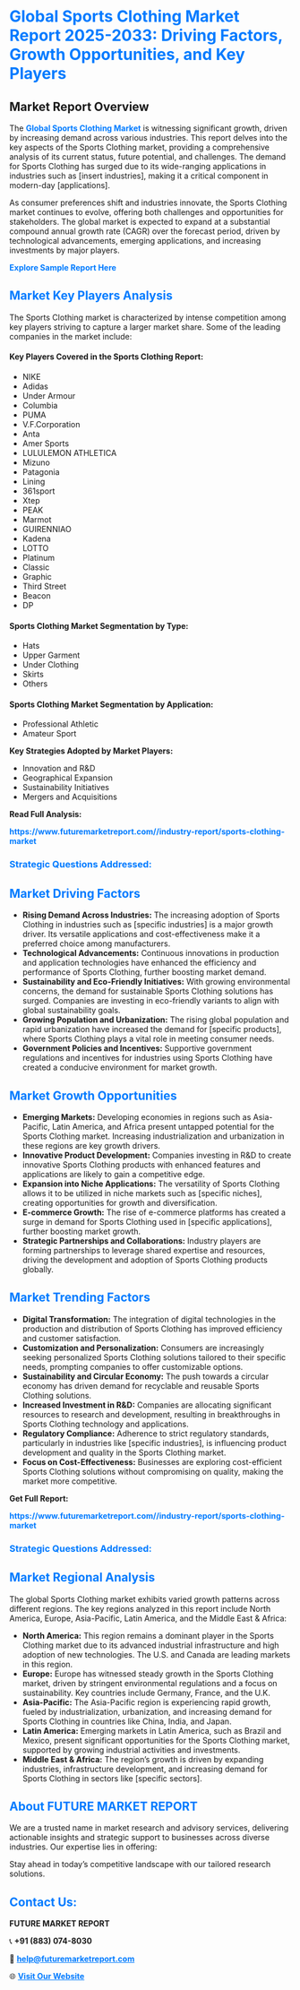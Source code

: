 <h1 style="color: #007BFF;">Global Sports Clothing Market Report 2025-2033: Driving Factors, Growth Opportunities, and Key Players</h1>

<section id="overview">
<h2>Market Report Overview</h2>
<p>The <a href="https://www.futuremarketreport.com//industry-report/sports-clothing-market" style="color: #007BFF; text-decoration: none;"><strong>Global Sports Clothing Market</strong></a> is witnessing significant growth, driven by increasing demand across various industries. This report delves into the key aspects of the Sports Clothing market, providing a comprehensive analysis of its current status, future potential, and challenges. The demand for Sports Clothing has surged due to its wide-ranging applications in industries such as [insert industries], making it a critical component in modern-day [applications].</p>
<p>As consumer preferences shift and industries innovate, the Sports Clothing market continues to evolve, offering both challenges and opportunities for stakeholders. The global market is expected to expand at a substantial compound annual growth rate (CAGR) over the forecast period, driven by technological advancements, emerging applications, and increasing investments by major players.</p>
</section>

<section id="overview">
<p><a href="https://www.futuremarketreport.com//request-sample/reportId=57379" style="color: #007BFF; text-decoration: none;"><strong>Explore Sample Report Here</strong></a></p>
</section>

<section id="key-players">
<h2 style="color: #007BFF;">Market Key Players Analysis</h2>
<p>The Sports Clothing market is characterized by intense competition among key players striving to capture a larger market share. Some of the leading companies in the market include:</p>
<h4>Key Players Covered in the Sports Clothing Report:</h4>
<ul><li>NIKE</li><li>Adidas</li><li>Under Armour</li><li>Columbia</li><li>PUMA</li><li>V.F.Corporation</li><li>Anta</li><li>Amer Sports</li><li>LULULEMON ATHLETICA</li><li>Mizuno</li><li>Patagonia</li><li>Lining</li><li>361sport</li><li>Xtep</li><li>PEAK</li><li>Marmot</li><li>GUIRENNIAO</li><li>Kadena</li><li>LOTTO</li><li>Platinum</li><li>Classic</li><li>Graphic</li><li>Third Street</li><li>Beacon</li><li>DP</li></ul>
<h4>Sports Clothing Market Segmentation by Type:</h4>
<ul><li>Hats</li><li>Upper Garment</li><li>Under Clothing</li><li>Skirts</li><li>Others</li></ul>

<h4>Sports Clothing Market Segmentation by Application:</h4>
<ul><li>Professional Athletic</li><li>Amateur Sport</li></ul>
<p><strong>Key Strategies Adopted by Market Players:</strong></p>
<ul>
<li>Innovation and R&D</li>
<li>Geographical Expansion</li>
<li>Sustainability Initiatives</li>
<li>Mergers and Acquisitions</li>
</ul>
</section>

<section>
<p><strong>Read Full Analysis: </strong></p><a href="https://www.futuremarketreport.com//industry-report/sports-clothing-market" style="color: #007BFF; text-decoration: none;"><strong>https://www.futuremarketreport.com//industry-report/sports-clothing-market</strong></a>
<h3 style="color: #007BFF;">Strategic Questions Addressed:</h3>
</section>

<section id="driving-factors">
<h2 style="color: #007BFF;">Market Driving Factors</h2>
<ul>
<li><strong>Rising Demand Across Industries:</strong> The increasing adoption of Sports Clothing in industries such as [specific industries] is a major growth driver. Its versatile applications and cost-effectiveness make it a preferred choice among manufacturers.</li>
<li><strong>Technological Advancements:</strong> Continuous innovations in production and application technologies have enhanced the efficiency and performance of Sports Clothing, further boosting market demand.</li>
<li><strong>Sustainability and Eco-Friendly Initiatives:</strong> With growing environmental concerns, the demand for sustainable Sports Clothing solutions has surged. Companies are investing in eco-friendly variants to align with global sustainability goals.</li>
<li><strong>Growing Population and Urbanization:</strong> The rising global population and rapid urbanization have increased the demand for [specific products], where Sports Clothing plays a vital role in meeting consumer needs.</li>
<li><strong>Government Policies and Incentives:</strong> Supportive government regulations and incentives for industries using Sports Clothing have created a conducive environment for market growth.</li>
</ul>
</section>

<section id="growth-opportunities">
<h2 style="color: #007BFF;">Market Growth Opportunities</h2>
<ul>
<li><strong>Emerging Markets:</strong> Developing economies in regions such as Asia-Pacific, Latin America, and Africa present untapped potential for the Sports Clothing market. Increasing industrialization and urbanization in these regions are key growth drivers.</li>
<li><strong>Innovative Product Development:</strong> Companies investing in R&D to create innovative Sports Clothing products with enhanced features and applications are likely to gain a competitive edge.</li>
<li><strong>Expansion into Niche Applications:</strong> The versatility of Sports Clothing allows it to be utilized in niche markets such as [specific niches], creating opportunities for growth and diversification.</li>
<li><strong>E-commerce Growth:</strong> The rise of e-commerce platforms has created a surge in demand for Sports Clothing used in [specific applications], further boosting market growth.</li>
<li><strong>Strategic Partnerships and Collaborations:</strong> Industry players are forming partnerships to leverage shared expertise and resources, driving the development and adoption of Sports Clothing products globally.</li>
</ul>
</section>

<section id="trending-factors">
<h2 style="color: #007BFF;">Market Trending Factors</h2>
<ul>
<li><strong>Digital Transformation:</strong> The integration of digital technologies in the production and distribution of Sports Clothing has improved efficiency and customer satisfaction.</li>
<li><strong>Customization and Personalization:</strong> Consumers are increasingly seeking personalized Sports Clothing solutions tailored to their specific needs, prompting companies to offer customizable options.</li>
<li><strong>Sustainability and Circular Economy:</strong> The push towards a circular economy has driven demand for recyclable and reusable Sports Clothing solutions.</li>
<li><strong>Increased Investment in R&D:</strong> Companies are allocating significant resources to research and development, resulting in breakthroughs in Sports Clothing technology and applications.</li>
<li><strong>Regulatory Compliance:</strong> Adherence to strict regulatory standards, particularly in industries like [specific industries], is influencing product development and quality in the Sports Clothing market.</li>
<li><strong>Focus on Cost-Effectiveness:</strong> Businesses are exploring cost-efficient Sports Clothing solutions without compromising on quality, making the market more competitive.</li>
</ul>
</section>

<section>
<p><strong>Get Full Report: </strong></p><a href="https://www.futuremarketreport.com//industry-report/sports-clothing-market" style="color: #007BFF; text-decoration: none;"><strong>https://www.futuremarketreport.com//industry-report/sports-clothing-market</strong></a>
<h3 style="color: #007BFF;">Strategic Questions Addressed:</h3>
</section>


<section id="regional-analysis">
<h2 style="color: #007BFF;">Market Regional Analysis</h2>
<p>The global Sports Clothing market exhibits varied growth patterns across different regions. The key regions analyzed in this report include North America, Europe, Asia-Pacific, Latin America, and the Middle East & Africa:</p>
<ul>
<li><strong>North America:</strong> This region remains a dominant player in the Sports Clothing market due to its advanced industrial infrastructure and high adoption of new technologies. The U.S. and Canada are leading markets in this region.</li>
<li><strong>Europe:</strong> Europe has witnessed steady growth in the Sports Clothing market, driven by stringent environmental regulations and a focus on sustainability. Key countries include Germany, France, and the U.K.</li>
<li><strong>Asia-Pacific:</strong> The Asia-Pacific region is experiencing rapid growth, fueled by industrialization, urbanization, and increasing demand for Sports Clothing in countries like China, India, and Japan.</li>
<li><strong>Latin America:</strong> Emerging markets in Latin America, such as Brazil and Mexico, present significant opportunities for the Sports Clothing market, supported by growing industrial activities and investments.</li>
<li><strong>Middle East & Africa:</strong> The region’s growth is driven by expanding industries, infrastructure development, and increasing demand for Sports Clothing in sectors like [specific sectors].</li>
</ul>
</section>

<footer>
<h2 style="color: #007BFF;">About FUTURE MARKET REPORT</h2>
<p>We are a trusted name in market research and advisory services, delivering actionable insights and strategic support to businesses across diverse industries. Our expertise lies in offering:</p>

<p>Stay ahead in today’s competitive landscape with our tailored research solutions.</p>

<h2 style="color: #007BFF;">Contact Us:</h2>
<p><strong>FUTURE MARKET REPORT</strong></p>
<p>📞 <strong>+91 (883) 074-8030</strong></p>
<p>📧 <strong><a href="mailto:help@futuremarketreport.com" style="color: #007BFF;">help@futuremarketreport.com</a></strong></p>
<p>🌐 <strong><a href="https://www.futuremarketreport.com/" style="color: #007BFF;">Visit Our Website</a></strong></p>
</footer>